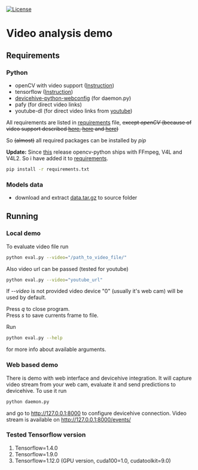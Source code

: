 [![License](https://img.shields.io/badge/License-Apache%202.0-blue.svg?style=flat-square)](LICENSE)

# Video analysis demo

## Requirements

### Python
* openCV with video support ([Instruction](https://docs.opencv.org/trunk/d7/d9f/tutorial_linux_install.html))
* tensorflow ([Instruction](https://www.tensorflow.org/install/install_linux))
* [devicehive-python-webconfig](https://github.com/devicehive/devicehive-python-webconfig) (for daemon.py)
* pafy (for direct video links)
* youtube-dl (for direct video links from [youtube](https://www.youtube.com))

All requirements are listed in [requirements](requirements.txt) file, ~~except _openCV_ (because of video support described [here](https://pypi.python.org/pypi/opencv-python#frequently-asked-questions), [here](https://github.com/skvark/opencv-python/issues/49) and [here](https://github.com/skvark/opencv-python/issues/50))~~

So ~~(almost)~~ all required packages can be installed by _pip_

**Update:** Since [this](https://github.com/skvark/opencv-python/releases/tag/11) release opencv-python ships with FFmpeg, V4L and V4L2. So i have added it to [requirements](requirements.txt).
```bash
pip install -r requirements.txt
```

### Models data
* download and extract [data.tar.gz](https://s3.amazonaws.com/video-analysis-demo/data.tar.gz) to source folder

## Running

### Local demo
To evaluate video file run
```bash
python eval.py --video="/path_to_video_file/"
```

Also video url can be passed (tested for youtube)
```bash
python eval.py --video="youtube_url"
```

If _--video_ is not provided video device "0" (usually it's web cam) will be used by default.

Press _q_ to close program.\
Press _s_ to save currents frame to file.

Run 
```bash
python eval.py --help
``` 
for more info about available arguments.

### Web based demo
There is demo with web interface and devicehive integration.
It will capture video stream from your web cam, evaluate it and send predictions to devicehive.
To use it run
```bash
python daemon.py
```
and go to http://127.0.0.1:8000 to configure devicehive connection.
Video stream is available on http://127.0.0.1:8000/events/

### Tested Tensorflow version
1. Tensorflow=1.4.0
2. Tensorflow=1.9.0
3. Tensorflow=1.12.0 (GPU version, cuda100=1.0, cudatoolkit=9.0)

